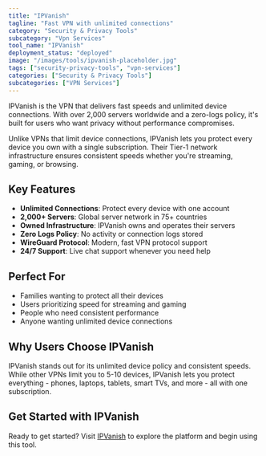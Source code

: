 ```yaml
---
title: "IPVanish"
tagline: "Fast VPN with unlimited connections"
category: "Security & Privacy Tools"
subcategory: "Vpn Services"
tool_name: "IPVanish"
deployment_status: "deployed"
image: "/images/tools/ipvanish-placeholder.jpg"
tags: ["security-privacy-tools", "vpn-services"]
categories: ["Security & Privacy Tools"]
subcategories: ["VPN Services"]
---
```

IPVanish is the VPN that delivers fast speeds and unlimited device connections. With over 2,000 servers worldwide and a zero-logs policy, it's built for users who want privacy without performance compromises.

Unlike VPNs that limit device connections, IPVanish lets you protect every device you own with a single subscription. Their Tier-1 network infrastructure ensures consistent speeds whether you're streaming, gaming, or browsing.

## Key Features
- **Unlimited Connections**: Protect every device with one account
- **2,000+ Servers**: Global server network in 75+ countries
- **Owned Infrastructure**: IPVanish owns and operates their servers
- **Zero Logs Policy**: No activity or connection logs stored
- **WireGuard Protocol**: Modern, fast VPN protocol support
- **24/7 Support**: Live chat support whenever you need help

## Perfect For
- Families wanting to protect all their devices
- Users prioritizing speed for streaming and gaming
- People who need consistent performance
- Anyone wanting unlimited device connections

## Why Users Choose IPVanish
IPVanish stands out for its unlimited device policy and consistent speeds. While other VPNs limit you to 5-10 devices, IPVanish lets you protect everything - phones, laptops, tablets, smart TVs, and more - all with one subscription.

## Get Started with IPVanish

Ready to get started? Visit [IPVanish](https://www.ipvanish.com) to explore the platform and begin using this tool.